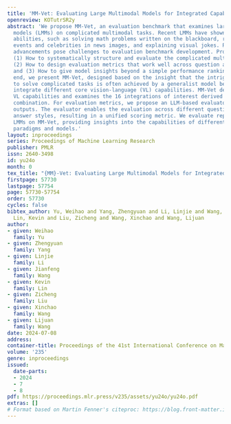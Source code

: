 ```yaml
---
title: 'MM-Vet: Evaluating Large Multimodal Models for Integrated Capabilities'
openreview: KOTutrSR2y
abstract: 'We propose MM-Vet, an evaluation benchmark that examines large multimodal
  models (LMMs) on complicated multimodal tasks. Recent LMMs have shown various intriguing
  abilities, such as solving math problems written on the blackboard, reasoning about
  events and celebrities in news images, and explaining visual jokes. Rapid model
  advancements pose challenges to evaluation benchmark development. Problems include:
  (1) How to systematically structure and evaluate the complicated multimodal tasks;
  (2) How to design evaluation metrics that work well across question and answer types;
  and (3) How to give model insights beyond a simple performance ranking. To this
  end, we present MM-Vet, designed based on the insight that the intriguing ability
  to solve complicated tasks is often achieved by a generalist model being able to
  integrate different core vision-language (VL) capabilities. MM-Vet defines 6 core
  VL capabilities and examines the 16 integrations of interest derived from the capability
  combination. For evaluation metrics, we propose an LLM-based evaluator for open-ended
  outputs. The evaluator enables the evaluation across different question types and
  answer styles, resulting in a unified scoring metric. We evaluate representative
  LMMs on MM-Vet, providing insights into the capabilities of different LMM system
  paradigms and models.'
layout: inproceedings
series: Proceedings of Machine Learning Research
publisher: PMLR
issn: 2640-3498
id: yu24o
month: 0
tex_title: "{MM}-Vet: Evaluating Large Multimodal Models for Integrated Capabilities"
firstpage: 57730
lastpage: 57754
page: 57730-57754
order: 57730
cycles: false
bibtex_author: Yu, Weihao and Yang, Zhengyuan and Li, Linjie and Wang, Jianfeng and
  Lin, Kevin and Liu, Zicheng and Wang, Xinchao and Wang, Lijuan
author:
- given: Weihao
  family: Yu
- given: Zhengyuan
  family: Yang
- given: Linjie
  family: Li
- given: Jianfeng
  family: Wang
- given: Kevin
  family: Lin
- given: Zicheng
  family: Liu
- given: Xinchao
  family: Wang
- given: Lijuan
  family: Wang
date: 2024-07-08
address:
container-title: Proceedings of the 41st International Conference on Machine Learning
volume: '235'
genre: inproceedings
issued:
  date-parts:
  - 2024
  - 7
  - 8
pdf: https://proceedings.mlr.press/v235/assets/yu24o/yu24o.pdf
extras: []
# Format based on Martin Fenner's citeproc: https://blog.front-matter.io/posts/citeproc-yaml-for-bibliographies/
---
```

